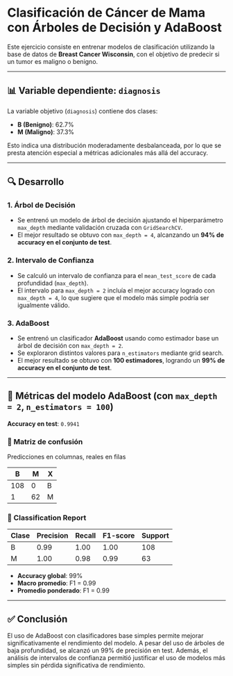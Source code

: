 # Clasificación de Cáncer de Mama con Árboles de Decisión y AdaBoost

Este ejercicio consiste en entrenar modelos de clasificación utilizando la base de datos de **Breast Cancer Wisconsin**, con el objetivo de predecir si un tumor es maligno o benigno.

---

## 📊 Variable dependiente: `diagnosis`

La variable objetivo (`diagnosis`) contiene dos clases:

- **B (Benigno)**: 62.7%
- **M (Maligno)**: 37.3%

Esto indica una distribución moderadamente desbalanceada, por lo que se presta atención especial a métricas adicionales más allá del accuracy.

---

## 🔍 Desarrollo

### 1. Árbol de Decisión

- Se entrenó un modelo de árbol de decisión ajustando el hiperparámetro `max_depth` mediante validación cruzada con `GridSearchCV`.
- El mejor resultado se obtuvo con `max_depth = 4`, alcanzando un **94% de accuracy en el conjunto de test**.

### 2. Intervalo de Confianza

- Se calculó un intervalo de confianza para el `mean_test_score` de cada profundidad (`max_depth`).
- El intervalo para `max_depth = 2` incluía el mejor accuracy logrado con `max_depth = 4`, lo que sugiere que el modelo más simple podría ser igualmente válido.

### 3. AdaBoost

- Se entrenó un clasificador **AdaBoost** usando como estimador base un árbol de decisión con `max_depth = 2`.
- Se exploraron distintos valores para `n_estimators` mediante grid search.
- El mejor resultado se obtuvo con **100 estimadores**, logrando un **99% de accuracy en el conjunto de test**.

---

## 🧪 Métricas del modelo AdaBoost (con `max_depth = 2`, `n_estimators = 100`)

**Accuracy en test**: `0.9941`

### 📁 Matriz de confusión

Predicciones en columnas, reales en filas

| B  | M | X |
|----|---|---|
|108 | 0 | B |
| 1  | 62| M |




### 📄 Classification Report

| Clase | Precision | Recall | F1-score | Support |
|-------|-----------|--------|----------|---------|
| B     | 0.99      | 1.00   | 1.00     | 108     |
| M     | 1.00      | 0.98   | 0.99     | 63      |

- **Accuracy global**: 99%
- **Macro promedio**: F1 = 0.99
- **Promedio ponderado**: F1 = 0.99

---

## ✅ Conclusión

El uso de AdaBoost con clasificadores base simples permite mejorar significativamente el rendimiento del modelo. A pesar del uso de árboles de baja profundidad, se alcanzó un 99% de precisión en test. Además, el análisis de intervalos de confianza permitió justificar el uso de modelos más simples sin pérdida significativa de rendimiento.

